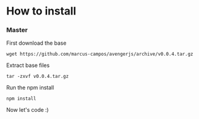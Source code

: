 # How to install

### Master
First download the base

```
wget https://github.com/marcus-campos/avengerjs/archive/v0.0.4.tar.gz
```

Extract base files

```
tar -zxvf v0.0.4.tar.gz
```

Run the npm install

```
npm install
```

Now let's code :)

